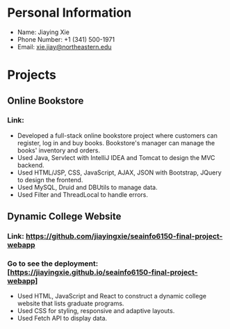# Personal Information
+ Name: Jiaying Xie
+ Phone Number: +1 (341) 500-1971
+ Email: xie.jiay@northeastern.edu

# Projects

## Online Bookstore
### Link: 
+ Developed a full-stack online bookstore project where customers can register, log in and buy books. Bookstore's manager can manage the books' inventory and orders.
+ Used Java, Servlect with IntelliJ IDEA and Tomcat to design the MVC backend.
+ Used HTML/JSP, CSS, JavaScript, AJAX, JSON with Bootstrap, JQuery to design the frontend.
+ Used MySQL, Druid and DBUtils to manage data. 
+ Used Filter and ThreadLocal to handle errors.

## Dynamic College Website
### Link: https://github.com/jiayingxie/seainfo6150-final-project-webapp
### Go to see the deployment: [https://jiayingxie.github.io/seainfo6150-final-project-webapp]
+ Used HTML, JavaScript and React to construct a dynamic college website that lists graduate programs.
+ Used CSS for styling, responsive and adaptive layouts.
+ Used Fetch API to display data.

